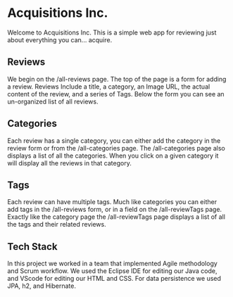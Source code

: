 # Acquisitions Inc.

Welcome to Acquisitions Inc. This is a simple web app for reviewing just about everything you can... acquire.

## Reviews

We begin on the /all-reviews page. The top of the page is a form for adding a review.
Reviews Include a title, a category, an Image URL, the actual content of the review, and a series of Tags.
Below the form you can see an un-organized list of all reviews.

## Categories

Each review has a single category, you can either add the category in the review form or from the /all-categories page. The /all-categories page also displays a list of all the categories. When you click on a given category it will display all the reviews in that category.

## Tags

Each review can have multiple tags. Much like categories you can either add tags in the /all-reviews form, or in a field on the /all-reviewTags page. Exactly like the category page the /all-reviewTags page displays a list of all the tags and their related reviews.

## Tech Stack

In this project we worked in a team that implemented Agile methodology and Scrum workflow. We used the Eclipse IDE for editing our Java code, and VScode for editing our HTML and CSS. For data persistence we used JPA, h2, and Hibernate.

